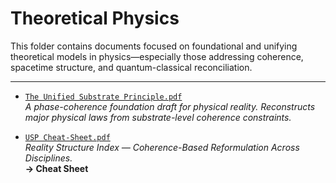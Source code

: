 # Theoretical Physics

This folder contains documents focused on foundational and unifying theoretical models in physics—especially those addressing coherence, spacetime structure, and quantum-classical reconciliation.

---

- [`The Unified Substrate Principle.pdf`](./The%20Unified%20Substrate%20Principle.pdf)  
  *A phase-coherence foundation draft for physical reality. Reconstructs major physical laws from substrate-level coherence constraints.*

- [`USP Cheat-Sheet.pdf`](./USP%20Cheat-Sheet.pdf)  
  *Reality Structure Index — Coherence-Based Reformulation Across Disciplines.*  
  **→ Cheat Sheet**
